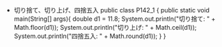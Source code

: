 - 切り捨て、切り上げ、四捨五入
public class P142_1 {
    public static void main(String[] args){
        double d1 = 11.8;
        System.out.println("切り捨て: " + Math.floor(d1));
        System.out.println("切り上げ: " + Math.ceil(d1));
        System.out.println("四捨五入: " + Math.round(d1));
    }
}
